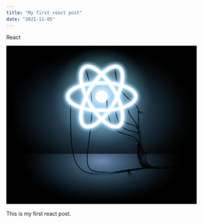 ```yaml
---
title: "My first react post"
date: "2021-11-05"
---
```


React

![React](./react.png)

This is my first react post.